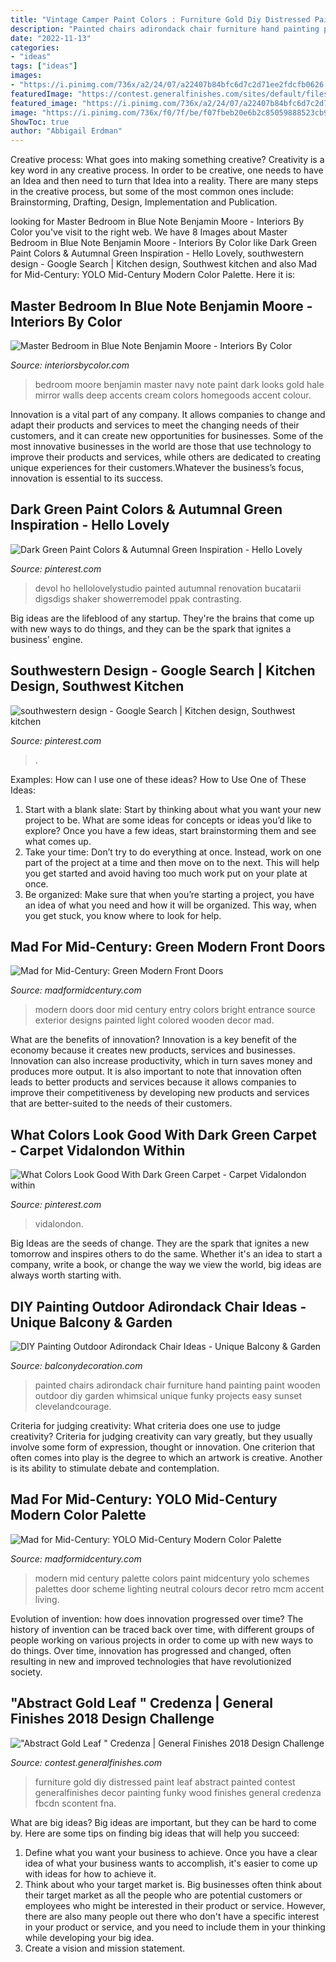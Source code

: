 ```yaml
---
title: "Vintage Camper Paint Colors : Furniture Gold Diy Distressed Paint Leaf Abstract Painted Contest Generalfinishes Decor Painting Funky Wood Finishes General Credenza Fbcdn Scontent Fna"
description: "Painted chairs adirondack chair furniture hand painting paint wooden outdoor diy garden whimsical unique funky projects easy sunset clevelandcourage"
date: "2022-11-13"
categories:
- "ideas"
tags: ["ideas"]
images:
- "https://i.pinimg.com/736x/a2/24/07/a22407b84bfc6d7c2d71ee2fdcfb0626.jpg"
featuredImage: "https://contest.generalfinishes.com/sites/default/files/images/contest/project-images/img_4882.jpg"
featured_image: "https://i.pinimg.com/736x/a2/24/07/a22407b84bfc6d7c2d71ee2fdcfb0626.jpg"
image: "https://i.pinimg.com/736x/f0/7f/be/f07fbeb20e6b2c85059888523cb94b84.jpg"
ShowToc: true
author: "Abbigail Erdman"
---
```



Creative process: What goes into making something creative?
Creativity is a key word in any creative process. In order to be creative, one needs to have an Idea and then need to turn that Idea into a reality. There are many steps in the creative process, but some of the most common ones include: Brainstorming, Drafting, Design, Implementation and Publication.

	

		
looking for Master Bedroom in Blue Note Benjamin Moore - Interiors By Color you've visit to the right web. We have 8 Images about Master Bedroom in Blue Note Benjamin Moore - Interiors By Color like Dark Green Paint Colors &amp; Autumnal Green Inspiration - Hello Lovely, southwestern design - Google Search | Kitchen design, Southwest kitchen and also Mad for Mid-Century: YOLO Mid-Century Modern Color Palette. Here it is:
		
    
## Master Bedroom In Blue Note Benjamin Moore - Interiors By Color

<img loading=lazy src="http://www.interiorsbycolor.com/wp-content/uploads/2014/07/navy-blue-wall.jpg" onerror="this.onerror=null;this.src='https://tse2.mm.bing.net/th?id=OIP.Fq2gV-GZ8Agra8eQaRfIlgAAAA&amp;pid=15.1';" alt="Master Bedroom in Blue Note Benjamin Moore - Interiors By Color">

_Source: interiorsbycolor.com_

>bedroom moore benjamin master navy note paint dark looks gold hale mirror walls deep accents cream colors homegoods accent colour. 

	

Innovation is a vital part of any company. It allows companies to change and adapt their products and services to meet the changing needs of their customers, and it can create new opportunities for businesses. Some of the most innovative businesses in the world are those that use technology to improve their products and services, while others are dedicated to creating unique experiences for their customers.Whatever the business’s focus, innovation is essential to its success.

    
## Dark Green Paint Colors &amp; Autumnal Green Inspiration - Hello Lovely

<img loading=lazy src="https://i.pinimg.com/736x/f0/7f/be/f07fbeb20e6b2c85059888523cb94b84.jpg" onerror="this.onerror=null;this.src='https://tse3.mm.bing.net/th?id=OIP.09OoINlxP0v44T9aoO6bfgHaLH&amp;pid=15.1';" alt="Dark Green Paint Colors &amp; Autumnal Green Inspiration - Hello Lovely">

_Source: pinterest.com_

>devol ho hellolovelystudio painted autumnal renovation bucatarii digsdigs shaker showerremodel ppak contrasting. 

	

Big ideas are the lifeblood of any startup. They're the brains that come up with new ways to do things, and they can be the spark that ignites a business' engine.

    
## Southwestern Design - Google Search | Kitchen Design, Southwest Kitchen

<img loading=lazy src="https://i.pinimg.com/736x/a2/24/07/a22407b84bfc6d7c2d71ee2fdcfb0626.jpg" onerror="this.onerror=null;this.src='https://tse1.mm.bing.net/th?id=OIP.IP6jIrleILyBi7amHUar5wHaKM&amp;pid=15.1';" alt="southwestern design - Google Search | Kitchen design, Southwest kitchen">

_Source: pinterest.com_

>. 

	

Examples: How can I use one of these ideas?
How to Use One of These Ideas: 
1. Start with a blank slate: Start by thinking about what you want your new project to be. What are some ideas for concepts or ideas you’d like to explore? Once you have a few ideas, start brainstorming them and see what comes up. 
2. Take your time: Don’t try to do everything at once. Instead, work on one part of the project at a time and then move on to the next. This will help you get started and avoid having too much work put on your plate at once. 
3. Be organized: Make sure that when you’re starting a project, you have an idea of what you need and how it will be organized. This way, when you get stuck, you know where to look for help. 

    
## Mad For Mid-Century: Green Modern Front Doors

<img loading=lazy src="http://2.bp.blogspot.com/-MSQIVgUkHyk/Uvr5Rnu1VvI/AAAAAAAAIxc/IVgOvTuZuZQ/s1600/modern-green-entry-door.jpeg" onerror="this.onerror=null;this.src='https://tse3.mm.bing.net/th?id=OIP.cySYd6Gpj0wMegrZRDSE3QHaLH&amp;pid=15.1';" alt="Mad for Mid-Century: Green Modern Front Doors">

_Source: madformidcentury.com_

>modern doors door mid century entry colors bright entrance source exterior designs painted light colored wooden decor mad. 

	

What are the benefits of innovation?
Innovation is a key benefit of the economy because it creates new products, services and businesses. Innovation can also increase productivity, which in turn saves money and produces more output. It is also important to note that innovation often leads to better products and services because it allows companies to improve their competitiveness by developing new products and services that are better-suited to the needs of their customers.

    
## What Colors Look Good With Dark Green Carpet - Carpet Vidalondon Within

<img loading=lazy src="https://i.pinimg.com/736x/d2/fd/31/d2fd318f9cf6249136b61ac298dea830.jpg" onerror="this.onerror=null;this.src='https://tse1.mm.bing.net/th?id=OIP.--H3chF90pgE00cIzL3J4AHaJ4&amp;pid=15.1';" alt="What Colors Look Good With Dark Green Carpet - Carpet Vidalondon within">

_Source: pinterest.com_

>vidalondon. 

	

Big Ideas are the seeds of change. They are the spark that ignites a new tomorrow and inspires others to do the same. Whether it's an idea to start a company, write a book, or change the way we view the world, big ideas are always worth starting with.

    
## DIY Painting Outdoor Adirondack Chair Ideas - Unique Balcony &amp; Garden

<img loading=lazy src="https://www.balconydecoration.com/wp-content/uploads/2019/08/Painted-Adirondack-Chairs-44.jpg" onerror="this.onerror=null;this.src='https://tse4.mm.bing.net/th?id=OIP.PM78ZT57sjSRQib7MTlm7gHaJ4&amp;pid=15.1';" alt="DIY Painting Outdoor Adirondack Chair Ideas - Unique Balcony &amp; Garden">

_Source: balconydecoration.com_

>painted chairs adirondack chair furniture hand painting paint wooden outdoor diy garden whimsical unique funky projects easy sunset clevelandcourage. 

	

Criteria for judging creativity: What criteria does one use to judge creativity?
Criteria for judging creativity can vary greatly, but they usually involve some form of expression, thought or innovation. One criterion that often comes into play is the degree to which an artwork is creative. Another is its ability to stimulate debate and contemplation.

    
## Mad For Mid-Century: YOLO Mid-Century Modern Color Palette

<img loading=lazy src="http://1.bp.blogspot.com/-2HdjkmFVeuw/TzFPD1Zu4VI/AAAAAAAACUA/lzGREkYiIPI/w1200-h630-p-k-no-nu/YOLO-midcentury-modern-paint-colors.jpg" onerror="this.onerror=null;this.src='https://tse3.mm.bing.net/th?id=OIP.cA0Q0im_f6OsP1sQ0r6LSwHaD2&amp;pid=15.1';" alt="Mad for Mid-Century: YOLO Mid-Century Modern Color Palette">

_Source: madformidcentury.com_

>modern mid century palette colors paint midcentury yolo schemes palettes door scheme lighting neutral colours decor retro mcm accent living. 

	

Evolution of invention: how does innovation progressed over time?
The history of invention can be traced back over time, with different groups of people working on various projects in order to come up with new ways to do things. Over time, innovation has progressed and changed, often resulting in new and improved technologies that have revolutionized society.

    
## &quot;Abstract Gold Leaf &quot; Credenza | General Finishes 2018 Design Challenge

<img loading=lazy src="https://contest.generalfinishes.com/sites/default/files/images/contest/project-images/img_4882.jpg" onerror="this.onerror=null;this.src='https://tse4.mm.bing.net/th?id=OIP.r2vxwEHz8WUnUz4W5uuapwHaLH&amp;pid=15.1';" alt="&quot;Abstract Gold Leaf &quot; Credenza | General Finishes 2018 Design Challenge">

_Source: contest.generalfinishes.com_

>furniture gold diy distressed paint leaf abstract painted contest generalfinishes decor painting funky wood finishes general credenza fbcdn scontent fna. 

	

What are big ideas?
Big ideas are important, but they can be hard to come by. Here are some tips on finding big ideas that will help you succeed: 
1. Define what you want your business to achieve. Once you have a clear idea of what your business wants to accomplish, it's easier to come up with ideas for how to achieve it. 
2. Think about who your target market is. Big businesses often think about their target market as all the people who are potential customers or employees who might be interested in their product or service. However, there are also many people out there who don't have a specific interest in your product or service, and you need to include them in your thinking while developing your big idea. 
3. Create a vision and mission statement.

